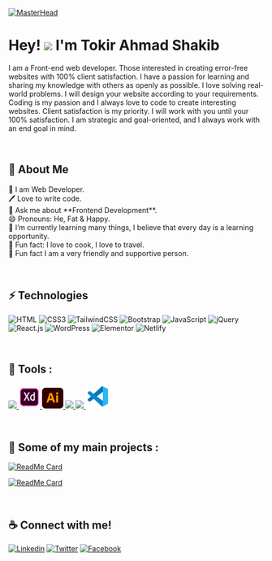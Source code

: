 [![MasterHead](https://www.charpeni.com/static/images/arrow-functions-in-class-properties-might-not-be-as-great-as-we-think/banner.gif)](https://portfolio-two-azure-56.vercel.app/)

<h1 align="start">Hey! <img src="https://emojis.slackmojis.com/emojis/images/1531849430/4246/blob-sunglasses.gif?1531849430" width="30"/> I'm Tokir Ahmad Shakib</h1>
<p>I am a Front-end web developer. Those interested in creating error-free websites with 100% client satisfaction. I have a passion for learning and sharing my knowledge with others as openly as possible. I love solving real-world problems. I will design your website according to your requirements. Coding is my passion and I always love to code to create interesting websites. Client satisfaction is my priority. I will work with you until your 100% satisfaction. I am strategic and goal-oriented, and I always work with an end goal in mind.</p>

<br>

## 🚀 About Me
<p>
👑 I am Web Developer. <br> 
🖊️ Love to write code. <br> 
💬 Ask me about **Frontend Development**. <br> 
😄 Pronouns: He, Fat & Happy. <br> 
🌱 I’m currently learning many things,  I  believe that every day is a learning opportunity. <br> 
🥳 Fun fact: I love to cook, I love to travel. <br> 
👯 Fun fact I am a very friendly and supportive person. <br> 
</p>

<br>

## ⚡ Technologies
![HTML](https://img.shields.io/badge/HTML5-E34F26?style=flat-square&logo=html5&logoColor=white)
![CSS3](https://img.shields.io/badge/CSS3-1572B6?style=flat-square&logo=css3&logoColor=white)
![TailwindCSS](https://img.shields.io/badge/Tailwind_CSS-38B2AC?style=flat-square&logo=tailwind-css&logoColor=white)
![Bootstrap](https://img.shields.io/badge/Bootstrap-563D7C?style=flat-square&logo=bootstrap&logoColor=white)
![JavaScript](https://img.shields.io/badge/JavaScript-F7DF1E?style=flat-square&logo=javascript&logoColor=black)
![jQuery](https://img.shields.io/badge/jQuery-0769AD?style=flat-square&logo=jquery&logoColor=white)
![React.js](https://img.shields.io/badge/React.js-0081CB?style=flat-square&logo=react&logoColor=61DAFB)
![WordPress](https://img.shields.io/badge/Wordpress-21759B?style=flat-square&logo=wordpress&logoColor=white)
![Elementor](https://img.shields.io/badge/Elementor-9146FF?style=flat-square&logo=elementor&logoColor=white)
![Netlify](https://img.shields.io/badge/Netlify-00C7B7?style=flat-square&logo=netlify&logoColor=white)

<br>

## 🔧  Tools : 
<p align="left">
 <a href="https://www.w3.org/html/" target="_blank"> <img src="https://img.icons8.com/color/48/000000/figma.png"/> </a> 
  <a href="https://www.w3schools.com/css/" target="_blank"> <img src="./xd.png" style="width: 42px;/> </a>
 <a href="https://www.w3schools.com/css/" target="_blank"> <img src="./Ai.png" style="width: 42px;/> </a>
 <a href="https://www.w3schools.com/css/" target="_blank"> <img src="https://img.icons8.com/color/48/000000/git.png"/> </a>
 <a href="https://www.w3schools.com/css/" target="_blank"> <img src="https://img.icons8.com/color/48/000000/github.png"/> </a>
 <a href="https://www.w3schools.com/css/" target="_blank"> <img src="./code.png"/> </a>
</p>

<br>

## 🔭 Some of my main projects :

[![ReadMe Card](https://github-readme-stats.vercel.app/api/pin/?username=minoveaz&repo=angular-web-portfolio)](https://github.com/minoveaz/angular-web-portfolio)

[![ReadMe Card](https://github-readme-stats.vercel.app/api/pin/?username=minoveaz&repo=node-app)](https://github.com/minoveaz/node-app)

<br>

## ☕ Connect with me!
[![Linkedin](https://img.shields.io/badge/LinkedIn-0077B5?style=flat-square&logo=linkedin&logoColor=white)](https://www.linkedin.com/in/tokir-ahmad629/) 
[![Twitter](https://img.shields.io/badge/Twitter-1DA1F2?style=flat-square&logo=twitter&logoColor=white)](https://twitter.com/tokir-ahmad629)
[![Facebook](https://img.shields.io/badge/Facebook-1877F2?style=flat-square&logo=facebook&logoColor=white)](https://www.facebook.com/shakibkhan629/)
